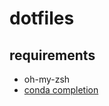 # dotfiles
## requirements

- oh-my-zsh
- [conda completion](https://github.com/esc/conda-zsh-completion)
